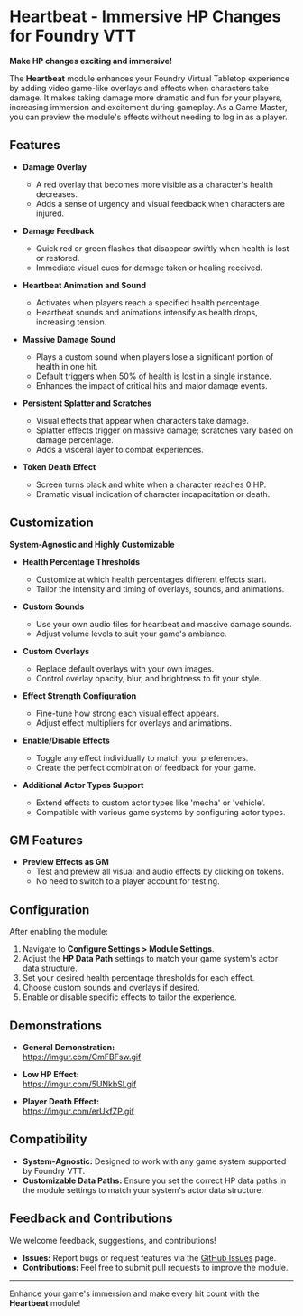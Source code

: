 # Heartbeat - Immersive HP Changes for Foundry VTT

**Make HP changes exciting and immersive!**

The **Heartbeat** module enhances your Foundry Virtual Tabletop experience by adding video game-like overlays and effects when characters take damage. It makes taking damage more dramatic and fun for your players, increasing immersion and excitement during gameplay. As a Game Master, you can preview the module's effects without needing to log in as a player.

## Features

- **Damage Overlay**
  - A red overlay that becomes more visible as a character's health decreases.
  - Adds a sense of urgency and visual feedback when characters are injured.

- **Damage Feedback**
  - Quick red or green flashes that disappear swiftly when health is lost or restored.
  - Immediate visual cues for damage taken or healing received.

- **Heartbeat Animation and Sound**
  - Activates when players reach a specified health percentage.
  - Heartbeat sounds and animations intensify as health drops, increasing tension.

- **Massive Damage Sound**
  - Plays a custom sound when players lose a significant portion of health in one hit.
  - Default triggers when 50% of health is lost in a single instance.
  - Enhances the impact of critical hits and major damage events.

- **Persistent Splatter and Scratches**
  - Visual effects that appear when characters take damage.
  - Splatter effects trigger on massive damage; scratches vary based on damage percentage.
  - Adds a visceral layer to combat experiences.

- **Token Death Effect**
  - Screen turns black and white when a character reaches 0 HP.
  - Dramatic visual indication of character incapacitation or death.

## Customization

**System-Agnostic and Highly Customizable**

- **Health Percentage Thresholds**
  - Customize at which health percentages different effects start.
  - Tailor the intensity and timing of overlays, sounds, and animations.

- **Custom Sounds**
  - Use your own audio files for heartbeat and massive damage sounds.
  - Adjust volume levels to suit your game's ambiance.

- **Custom Overlays**
  - Replace default overlays with your own images.
  - Control overlay opacity, blur, and brightness to fit your style.

- **Effect Strength Configuration**
  - Fine-tune how strong each visual effect appears.
  - Adjust effect multipliers for overlays and animations.

- **Enable/Disable Effects**
  - Toggle any effect individually to match your preferences.
  - Create the perfect combination of feedback for your game.

- **Additional Actor Types Support**
  - Extend effects to custom actor types like 'mecha' or 'vehicle'.
  - Compatible with various game systems by configuring actor types.

## GM Features

- **Preview Effects as GM**
  - Test and preview all visual and audio effects by clicking on tokens.
  - No need to switch to a player account for testing.

## Configuration

After enabling the module:

1. Navigate to **Configure Settings > Module Settings**.
2. Adjust the **HP Data Path** settings to match your game system's actor data structure.
3. Set your desired health percentage thresholds for each effect.
4. Choose custom sounds and overlays if desired.
5. Enable or disable specific effects to tailor the experience.

## Demonstrations

- **General Demonstration:**  
  https://imgur.com/CmFBFsw.gif

- **Low HP Effect:**  
  https://imgur.com/5UNkbSl.gif

- **Player Death Effect:**  
  https://imgur.com/erUkfZP.gif

## Compatibility

- **System-Agnostic:** Designed to work with any game system supported by Foundry VTT.
- **Customizable Data Paths:** Ensure you set the correct HP data paths in the module settings to match your system's actor data structure.

## Feedback and Contributions

We welcome feedback, suggestions, and contributions!

- **Issues:** Report bugs or request features via the [GitHub Issues](#) page.
- **Contributions:** Feel free to submit pull requests to improve the module.

---

Enhance your game's immersion and make every hit count with the **Heartbeat** module!

